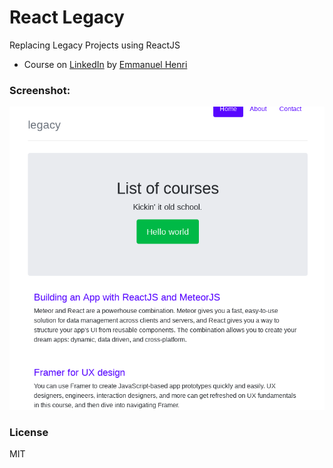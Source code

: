 # React Legacy #

Replacing Legacy Projects using ReactJS

- Course on [LinkedIn][1] by [Emmanuel Henri][2]

### Screenshot:

![](./screenshot.png)

  [1]: https://www.linkedin.com/learning/react-replacing-legacy-projects
  [2]: https://www.linkedin.com/learning/instructors/emmanuel-henri


### License

MIT
